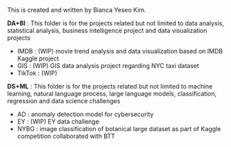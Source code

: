 This is created and written by Bianca Yeseo Kim.

**DA+BI**
: This folder is for the projects related but not limited to data analysis, 
statistical analysis, business intelligence project and data visualization projects

- IMDB : (WIP) movie trend analysis and data visualization based on IMDB Kaggle project
- GIS : (WIP) GIS data analysis project regarding NYC taxi dataset
- TikTok : (WIP)

**DS+ML**
: This folder is for the projects related but not limited to machine learning,
natural language process, large language models, classification, regression and data science challenges

- AD : anomaly detection model for cybersecurity
- EY : (WIP) EY data challenge
- NYBG : image classification of botanical large dataset as part of Kaggle competition collaborated with BTT
